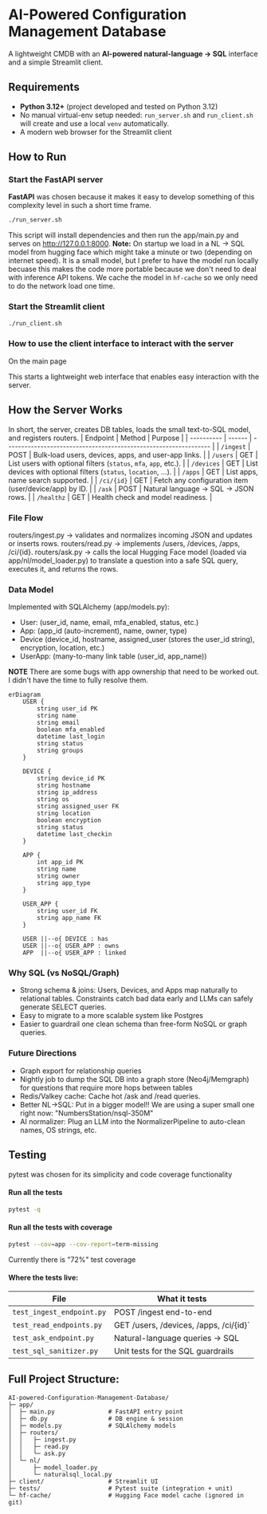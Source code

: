 
# AI-Powered Configuration Management Database

A lightweight CMDB with an **AI-powered natural-language -> SQL** interface and a simple Streamlit client.

## Requirements
- **Python 3.12+** (project developed and tested on Python 3.12)
- No manual virtual-env setup needed: `run_server.sh` and `run_client.sh` will create and use a local `venv` automatically.
- A modern web browser for the Streamlit client


## How to Run

### Start the FastAPI server
**FastAPI** was chosen because it makes it easy to develop something of this complexity level in such a short time frame.

```bash
./run_server.sh
```
This script will install dependencies and then run the app/main.py and serves on http://127.0.0.1:8000.
**Note:** On startup we load in a NL -> SQL model from hugging face which might take a minute or two (depending on internet speed). It is a small model, but I prefer to have the model run locally becuase this makes the code more portable because we don't need to deal with inference API tokens. We cache the model in `hf-cache` so we only need to do the network load one time.

### Start the Streamlit client
```bash
./run_client.sh
```

### How to use the client interface to interact with the server
On the main page

This starts a lightweight web interface that enables easy interaction with the server.

## How the Server Works
In short, the server, creates DB tables, loads the small text-to-SQL model, and registers routers.
| Endpoint   | Method | Purpose                                                          |
| ---------- | ------ | ---------------------------------------------------------------- |
| `/ingest`  | POST   | Bulk-load users, devices, apps, and user-app links.              |
| `/users`   | GET    | List users with optional filters (`status`, `mfa`, `app`, etc.). |
| `/devices` | GET    | List devices with optional filters (`status`, `location`, …).    |
| `/apps`    | GET    | List apps, name search supported.                                |
| `/ci/{id}` | GET    | Fetch any configuration item (user/device/app) by ID.            |
| `/ask`     | POST   | Natural language -> SQL -> JSON rows.                            |
| `/healthz` | GET    | Health check and model readiness.                                |

### File Flow
routers/ingest.py -> validates and normalizes incoming JSON and updates or inserts rows.
routers/read.py -> implements /users, /devices, /apps, /ci/{id}.
routers/ask.py -> calls the local Hugging Face model (loaded via app/nl/model_loader.py) to translate a question into a safe SQL query, executes it, and returns the rows.


### Data Model
Implemented with SQLAlchemy (app/models.py):

- User: (user_id, name, email, mfa_enabled, status, etc.)
- App: (app_id (auto-increment), name, owner, type)
- Device (device_id, hostname, assigned_user (stores the user_id string), encryption, location, etc.)
- UserApp: (many-to-many link table (user_id, app_name))

**NOTE** There are some bugs with app ownership that need to be worked out. I didn't have the time to fully resolve them.

```mermaid
erDiagram
    USER {
        string user_id PK
        string name
        string email
        boolean mfa_enabled
        datetime last_login
        string status
        string groups
    }

    DEVICE {
        string device_id PK
        string hostname
        string ip_address
        string os
        string assigned_user FK
        string location
        boolean encryption
        string status
        datetime last_checkin
    }

    APP {
        int app_id PK
        string name
        string owner
        string app_type
    }

    USER_APP {
        string user_id FK
        string app_name FK
    }

    USER ||--o{ DEVICE : has
    USER ||--o{ USER_APP : owns
    APP  ||--o{ USER_APP : linked
```


### Why SQL (vs NoSQL/Graph)
- Strong schema & joins: Users, Devices, and Apps map naturally to relational tables. Constraints catch bad data early and LLMs can safely generate SELECT queries.
- Easy to migrate to a more scalable system like Postgres
- Easier to guardrail one clean schema than free-form NoSQL or graph queries.

### Future Directions
- Graph export for relationship queries
- Nightly job to dump the SQL DB into a graph store (Neo4j/Memgraph) for questions that require more hops between tables
- Redis/Valkey cache: Cache hot /ask and /read queries.
- Better NL->SQL: Put in a bigger model!! We are using a super small one right now: "NumbersStation/nsql-350M"
- AI normalizer: Plug an LLM into the NormalizerPipeline to auto-clean names, OS strings, etc.

## Testing
pytest was chosen for its simplicity and code coverage functionality

#### Run all the tests
```bash
pytest -q
```

#### Run all the tests with coverage
```bash
pytest --cov=app --cov-report=term-missing
```

Currently there is "72%" test coverage

#### Where the tests live:

| File                      | What it tests                          |
| ------------------------- | -------------------------------------- |
| `test_ingest_endpoint.py` | POST /ingest end-to-end                |
| `test_read_endpoints.py`  | GET /users, /devices, /apps, /ci/{id}` |
| `test_ask_endpoint.py`    | Natural-language queries -> SQL        |
| `test_sql_sanitizer.py`   | Unit tests for the SQL guardrails      |


## Full Project Structure: 
```
AI-powered-Configuration-Management-Database/
├─ app/
│  ├─ main.py               # FastAPI entry point
│  ├─ db.py                 # DB engine & session
│  ├─ models.py             # SQLAlchemy models
│  ├─ routers/
│  │   ├─ ingest.py
│  │   ├─ read.py
│  │   └─ ask.py
│  └─ nl/
│      ├─ model_loader.py
│      └─ naturalsql_local.py
├─ client/                  # Streamlit UI
├─ tests/                   # Pytest suite (integration + unit)
└─ hf-cache/                # Hugging Face model cache (ignored in git)
```
